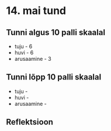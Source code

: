 # 14. mai tund

## Tunni algus 10 palli skaalal

-   tuju - 6
-   huvi - 6
-   arusaamine - 3

## Tunni lõpp 10 palli skaalal

-   tuju -
-   huvi -
-   arusaamine -

## Reflektsioon
